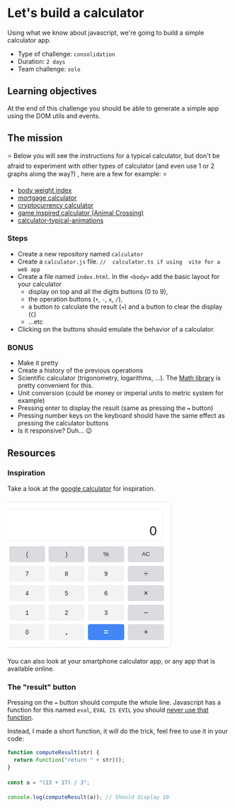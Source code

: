 # Let's build a calculator

Using what we know about javascript, we're going to build a simple calculator app.

- Type of challenge: `consolidation`
- Duration: `2 days`
- Team challenge: `solo`

## Learning objectives

At the end of this challenge you should be able to generate a simple app using the DOM utils and events.

## The mission

⭐️ Below you will see the instructions for a typical calculator, but don't be afraid to experiment with other types of calculator (and even use 1 or 2 graphs along the way?) , here are a few for example: ⭐️

- [body weight index](https://dribbble.com/shots/6922560-Calorie-Counter-Daily-UI-004)
- [mortgage calculator](https://dribbble.com/shots/14697418-Mortgage-calculator-ui-design)
- [cryptocurrency calculator](https://dribbble.com/shots/14787589-Cryptocurrency-Loan-Calculator)
- [game inspired calculator (Animal Crossing)](https://dribbble.com/shots/11284573-Calculator-Daily-UI-004)
- [calculator-typical-animations](https://dribbble.com/shots/9549612-Calculator-App)

### Steps

- Create a new repository named `calculator`
- Create a `calculator.js` file. `//  calculator.ts if using  vite for a web app`
- Create a file named `index.html`. In the `<body>` add the basic layout for your calculator
  - display on top and all the digits buttons (0 to 9),
  - the operation buttons (`+`, `-`, `x`, `/`),
  - a button to calculate the result (`=`) and a button to clear the display (`C`)
  - ...etc
- Clicking on the buttons should emulate the behavior of a calculator.

### BONUS

- Make it pretty
- Create a history of the previous operations
- Scientific calculator (trigonometry, logarithms, ...). The [Math library](https://developer.mozilla.org/en-US/docs/Web/JavaScript/Reference/Global_Objects/Math) is pretty convenient for this.
- Unit conversion (could be money or imperial units to metric system for example)
- Pressing enter to display the result (same as pressing the `=` button)
- Pressing number keys on the keyboard should have the same effect as pressing the calculator buttons
- Is it responsive? Duh... 😉

## Resources

### Inspiration

Take a look at the [google calculator](https://www.google.com/search?q=calculator) for inspiration.

![google calculator](./images/calculator.png)

You can also look at your smartphone calculator app, or any app that is available online.

### The "result" button

Pressing on the `=` button should compute the whole line. Javascript has a function for this named `eval`, `EVAL IS EVIL` you should [never use that function](https://www.digitalocean.com/community/tutorials/js-eval).

Instead, I made a short function, it will do the trick, feel free to use it in your code:

```javascript
function computeResult(str) {
  return Function("return " + str)();
}

const a = "(13 + 17) / 3";

console.log(computeResult(a)); // Should display 10
```
